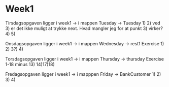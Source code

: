 # Week1
Tirsdagsopgaven ligger i week1 -> i mappen Tuesday 
	-> Tuesday 1) 2) ved 3) er det ikke muligt at trykke next. 
	Hvad mangler jeg for at punkt 3) virker? 4) 5) 

Onsdagsopgaven ligger i week1 -> i mappen Wednesday 
	-> rest1 Exercise 1) 2) 3?) 4)

Torsdagsopgaven ligger i week1 -> i mappen Thursday 
	-> thursday Exercise 1-18 minus 13) 14)17)18)

Fredagsopgaven ligger i week1 -> i mapppen Friday 
	-> BankCustomer 1) 2) 3) 4)

